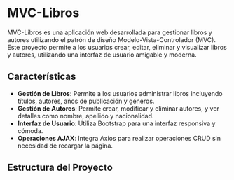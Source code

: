 # MVC-Libros

MVC-Libros es una aplicación web desarrollada para gestionar libros y autores utilizando el patrón de diseño Modelo-Vista-Controlador (MVC). Este proyecto permite a los usuarios crear, editar, eliminar y visualizar libros y autores, utilizando una interfaz de usuario amigable y moderna.

## Características

- **Gestión de Libros**: Permite a los usuarios administrar libros incluyendo títulos, autores, años de publicación y géneros.
- **Gestión de Autores**: Permite crear, modificar y eliminar autores, y ver detalles como nombre, apellido y nacionalidad.
- **Interfaz de Usuario**: Utiliza Bootstrap para una interfaz responsiva y cómoda.
- **Operaciones AJAX**: Integra Axios para realizar operaciones CRUD sin necesidad de recargar la página.

## Estructura del Proyecto

